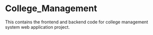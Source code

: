 # College_Management
This contains the frontend and backend code for college management system web application project.
